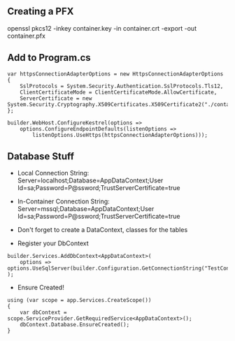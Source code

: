 ## Creating a PFX

openssl pkcs12 -inkey container.key -in container.crt -export -out container.pfx

## Add to Program.cs

```
var httpsConnectionAdapterOptions = new HttpsConnectionAdapterOptions
{
    SslProtocols = System.Security.Authentication.SslProtocols.Tls12,
    ClientCertificateMode = ClientCertificateMode.AllowCertificate,
    ServerCertificate = new System.Security.Cryptography.X509Certificates.X509Certificate2("./container.pfx")
};

builder.WebHost.ConfigureKestrel(options => 
    options.ConfigureEndpointDefaults(listenOptions => 
        listenOptions.UseHttps(httpsConnectionAdapterOptions)));
```

## Database Stuff

- Local Connection String: Server=localhost;Database=AppDataContext;User Id=sa;Password=P@ssword;TrustServerCertificate=true
- In-Container Connection String: Server=mssql;Database=AppDataContext;User Id=sa;Password=P@ssword;TrustServerCertificate=true

- Don't forget to create a DataContext, classes for the tables

- Register your DbContext
```
builder.Services.AddDbContext<AppDataContext>(
    options => options.UseSqlServer(builder.Configuration.GetConnectionString("TestConnectionString"))
);
```

- Ensure Created!
```
using (var scope = app.Services.CreateScope())
{
    var dbContext = scope.ServiceProvider.GetRequiredService<AppDataContext>();
    dbContext.Database.EnsureCreated();
}
```

